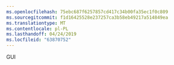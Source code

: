 ```yaml
---
ms.openlocfilehash: 75ebc687f6257857cd417c34b00fa35ec1f0c809
ms.sourcegitcommit: f1d16425528e237257ca3b58eb49217a514849ea
ms.translationtype: MT
ms.contentlocale: pl-PL
ms.lasthandoff: 04/24/2019
ms.locfileid: "63870752"
---
```

GUI